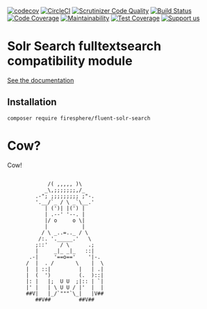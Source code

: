 [![codecov](https://codecov.io/gh/Firesphere/silverstripe-fluent-solr/branch/master/graph/badge.svg)](https://codecov.io/gh/Firesphere/silverstripe-fluent-solr)
[![CircleCI](https://circleci.com/gh/Firesphere/silverstripe-fluent-solr/tree/master.svg?style=svg)](https://circleci.com/gh/Firesphere/silverstripe-fluent-solr/tree/master)
[![Scrutinizer Code Quality](https://scrutinizer-ci.com/g/Firesphere/silverstripe-fluent-solr/badges/quality-score.png?b=master)](https://scrutinizer-ci.com/g/Firesphere/silverstripe-fluent-solr/?branch=master)
[![Build Status](https://scrutinizer-ci.com/g/Firesphere/silverstripe-fluent-solr/badges/build.png?b=master)](https://scrutinizer-ci.com/g/Firesphere/silverstripe-fluent-solr/build-status/master)
[![Code Coverage](https://scrutinizer-ci.com/g/Firesphere/silverstripe-fluent-solr/badges/coverage.png?b=master)](https://scrutinizer-ci.com/g/Firesphere/silverstripe-fluent-solr/?branch=master)
[![Maintainability](https://api.codeclimate.com/v1/badges/c18290bceb65bd38651e/maintainability)](https://codeclimate.com/github/Firesphere/silverstripe-fluent-solr/maintainability)
[![Test Coverage](https://api.codeclimate.com/v1/badges/c18290bceb65bd38651e/test_coverage)](https://codeclimate.com/github/Firesphere/silverstripe-fluent-solr/test_coverage)
[![Support us](https://enjoy.gitstore.app/repositories/badge-Firesphere/silverstripe-solr-search.svg)](https://enjoy.gitstore.app/repositories/Firesphere/silverstripe-solr-search)

# Solr Search fulltextsearch compatibility module

[See the documentation](https://firesphere.github.io/solr-docs/12-Submodules/03-Fluent.html)

## Installation

`composer require firesphere/fluent-solr-search`

# Cow?

Cow!

```

             /( ,,,,, )\
            _\,;;;;;;;,/_
         .-"; ;;;;;;;;; ;"-.
         '.__/`_ / \ _`\__.'
            | (')| |(') |
            | .--' '--. |
            |/ o     o \|
            |           |
           / \ _..=.._ / \
          /:. '._____.'   \
         ;::'    / \      .;
         |     _|_ _|_   ::|
       .-|     '==o=='    '|-.
      /  |  . /       \    |  \
      |  | ::|         |   | .|
      |  (  ')         (.  )::|
      |: |   |;  U U  ;|:: | `|
      |' |   | \ U U / |'  |  |
      ##V|   |_/`"""`\_|   |V##
         ##V##         ##V##
```
